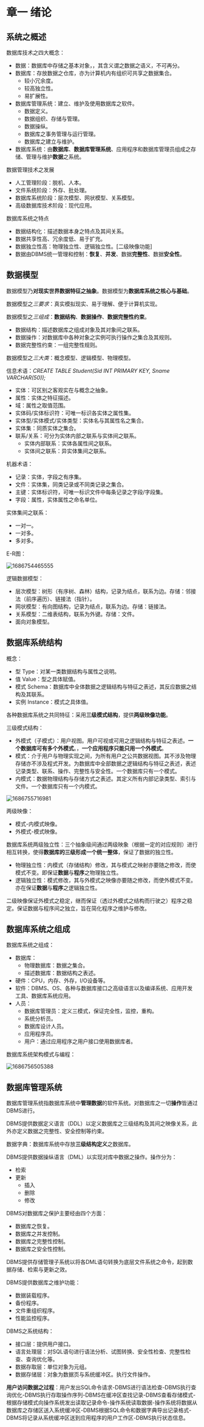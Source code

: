 # 章一 绪论

## 系统之概述

数据库技术之四大概念：

- 数据：数据库中存储之基本对象，，其含义谓之数据之语义，不可再分。
- 数据库：存放数据之仓库，亦为计算机内有组织可共享之数据集合。
  - 较小冗余度。
  - 较高独立性。
  - 易扩展性。
- 数据库管理系统：建立、维护及使用数据库之软件。
  - 数据定义。
  - 数据组织、存储与管理。
  - 数据操纵。
  - 数据库之事务管理与运行管理。
  - 数据库之建立与维护。
- 数据库系统：由**数据库**、**数据库管理系统**、应用程序和数据库管理员组成之存储、管理与维护**数据**之系统。

数据管理技术之发展

- 人工管理阶段：脱机、人本。
- 文件系统阶段：外存、批处理。
- 数据库系统阶段：层次模型、网状模型、关系模型。
- 高级数据库技术阶段：现代应用。

数据库系统之特点

- 数据结构化：描述数据本身之特点及其间关系。
- 数据共享性高、冗余度低、易于扩充。
- 数据独立性高：物理独立性、逻辑独立性。[二级映像功能]
- 数据由DBMS统一管理和控制：**恢复**、**并发**、数据**完整性**、数据**安全性**。

## 数据模型

数据模型乃**对现实世界数据特征之抽象**。数据模型为**数据库系统之核心与基础**。

数据模型之*三要求*：真实模拟现实、易于理解、便于计算机实现。

数据模型之*三组成*：**数据结构**、**数据操作**、**数据完整性约束**。

- 数据结构：描述数据库之组成对象及其对象间之联系。
- 数据操作：对数据库中各种对象之实例可执行操作之集合及其规则。
- 数据完整性约束：一组完整性规则。

数据模型之*三大类*：概念模型、逻辑模型、物理模型。

信息术语：*CREATE TABLE Student(Sid INT PRIMARY KEY, Sname VARCHAR(50));*

- 实体：可区别之客观实在与概念之抽象。
- 属性：实体之特征描述。
- 域：属性之取值范围。
- 实体码/实体标识符：可唯一标识各实体之属性集。
- 实体型/实体模式/实体类型：实体名与其属性名之集合。
- 实体集：同质实体之集合。
- 联系/关系：可分为实体内部之联系与实体间之联系。
  - 实体内部联系：实体各属性间之联系。
  - 实体间之联系：异实体集间之联系。

机器术语：

- 记录：实体，字段之有序集。
- 文件：实体集，同类记录或不同类记录之集合。
- 主键：实体标识符，可唯一标识文件中每条记录之字段/字段集。
- 字段：属性，实体属性之命名单位。

实体集间之联系：

- 一对一。
- 一对多。
- 多对多。

E-R图：

![1686754465555](image/第一章/1686754465555.png)

逻辑数据模型：

- 层次模型：树形（有序树、森林）结构，记录为结点，联系为边。存储：邻接法（前序遍历）、链接法（指针）。
- 网状模型：有向图结构，记录为结点，联系为边。存储：链接法。
- 关系模型：二维表结构，联系为外键。存储：文件。
- 面向对象模型。

## 数据库系统结构

概念：

- 型 Type：对某一类数据结构与属性之说明。
- 值 Value：型之具体赋值。
- 模式 Schema：数据库中全体数据之逻辑结构与特征之表述，其反应数据之结构及其联系。
- 实例 Instance：模式之具体值。

各种数据库系统之共同特征：采用**三级模式结构**，提供**两级映像功能**。

三级模式结构：

- 外模式（子模式）：用户视图。用户可视或可用之逻辑结构与特征之表述。**一个数据库可有多个外模式**。，**一个应用程序只能只用一个外模式**。
- 模式：介于用户与物理实现之间，为所有用户之公共数据视图。其不涉及物理存储亦不涉及程式开发。为数据库中全部数据之逻辑结构与特征之表述，表述记录类型、联系、操作、完整性与安全性。一个数据库只有一个模式。
- 内模式：数据物理结构与存储方式之表述。其定义所有内部记录类型、索引与文件。一个数据库只有一个内模式。

![1686755716981](image/第一章/1686755716981.png)

两级映像：

- 模式-内模式映像。
- 外模式-模式映像。

数据库系统两级独立性：三个抽象级间通过两级映象（根据一定的对应规则）进行相互转换，使得**数据库的三级形成一个统一整体**，保证了数据的独立性。

- 物理独立性：内模式（存储结构）修改，其与模式之映射亦要随之修改，而使模式不变。即保证**数据**与**程序**之物理独立性。
- 逻辑独立性：模式修改，其与外模式之映像亦要随之修改，而使外模式不变。亦在保证**数据**与**程序**之逻辑独立性。

二级映像保证外模式之稳定，继而保证（透过外模式之结构而行驶之）程序之稳定。保证数据与程序间之独立，旨在简化程序之维护与修改。

## 数据库系统之组成

数据库系统之组成：

- 数据库：
  - 物理数据库：数据之集合。
  - 描述数据库：数据结构之表述。
- 硬件：CPU，内存、外存，I/O设备等。
- 软件：DBMS、OS、各种与数据库接口之高级语言以及编译系统、应用开发工具、数据库系统应用。
- 人员：
  - 数据库管理员：定义三模式，保证完全性，监控，重构。
  - 系统分析员。
  - 数据库设计人员。
  - 应用程序员。
  - 用户：通过应用程序之用户接口使用数据库者。

数据库系统架构模式与编程：

![1686756505388](image/第一章/1686756505388.png)

## 数据库管理系统

数据库管理系统指数据库系统中**管理数据**的软件系统。对数据库之一切**操作**皆通过DBMS进行。

DBMS提供数据定义语言（DDL）以定义数据库之三级结构及其间之映像关系，此外亦定义数据之完整性、安全控制等约束。

数据字典：数据库系统中存放**三级结构定义**之数据库。

DBMS提供数据操纵语言（DML）以实现对库中数据之操作。操作分为：

- 检索
- 更新
  - 插入
  - 删除
  - 修改

DBMS对数据库之保护主要经由四个方面：

- 数据库之恢复。
- 数据库之并发控制。
- 数据库之完整性控制。
- 数据库之安全性控制。

DBMS提供存储管理子系统以将各DML语句转换为底层文件系统之命令，起到数据存储、检索与更新之效。

DBMS提供数据库之维护功能：

- 数据装载程序。
- 备份程序。
- 文件重组织程序。
- 性能监控程序。

DBMS之系统结构：

- 接口层：提供用户接口。
- 语言处理层：对SQL语句进行语法分析、试图转换、安全性检查、完整性检查、查询优化等。
- 数据存取层：单位对象为元组。
- 数据存储层：对象为数据页与系统缓冲区。执行文件操作。

**用户访问数据之过程**：用户发出SQL命令请求-DBMS进行语法检查-DBMS执行查询优化-DBMS执行存取操作序列-DBMS在缓冲区查找记录-DBMS查看存储模式-根据存储模式向操作系统发出读取记录命令-操作系统读取数据-操作系统将数据从数据库之存储区送入系统缓冲区-DBMS根据SQL命令和数据字典导出记录格式-DBMS将记录从系统缓冲区送到应用程序的用户工作区-DBMS执行状态信息。
